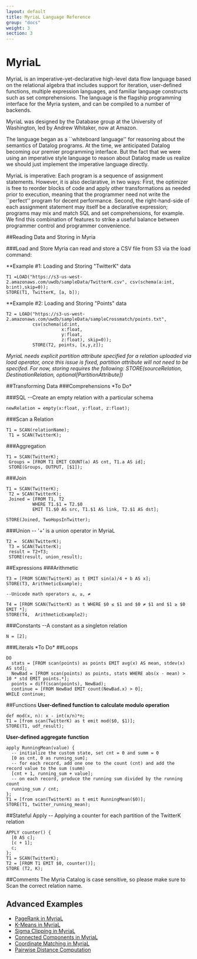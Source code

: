```yaml
---
layout: default
title: MyriaL Language Reference
group: "docs"
weight: 3
section: 3
---
```


# MyriaL

MyriaL is an imperative-yet-declarative high-level data flow language based on the relational algebra that includes support for iteration, user-defined functions, multiple expression languages, and familiar language constructs such as set comprehensions.  The language is the flagship programming interface for the Myria system, and can be compiled to a number of backends.

MyriaL was designed by the Database group at the University of Washington, led by Andrew Whitaker, now at Amazon.

The language began as a ``whiteboard language'' for reasoning about the semantics of Datalog programs.  At the time, we anticipated Datalog becoming our premier programming interface.  But the fact that we were using an imperative style language to reason about Datalog made us realize we should just implement the imperative language directly.

MyriaL is imperative: Each program is a sequence of assignment statements.  However, it is also declarative, in two ways: First, the optimizer is free to reorder blocks of code and apply other transformations as needed prior to execution, meaning that the programmer need not write the ``perfect'' program for decent performance.  Second, the right-hand-side of each assignment statement may itself be a declarative expression; programs may mix and match SQL and set comprehensions, for example. We find this combination of features to strike a useful balance between programmer control and programmer convenience.

##Reading Data and Storing in Myria

###Load and Store
Myria can read and store a CSV file from S3 via the load command:

**Example #1: Loading and Storing "TwitterK" data

    T1 =LOAD("https://s3-us-west-2.amazonaws.com/uwdb/sampleData/TwitterK.csv", csv(schema(a:int, b:int),skip=0));
    STORE(T1, TwitterK, [a, b]);

**Example #2: Loading and Storing "Points" data

    T2 = LOAD("https://s3-us-west-2.amazonaws.com/uwdb/sampleData/sampleCrossmatch/points.txt",
              csv(schema(id:int,
                         x:float,
                         y:float,
                         z:float), skip=0));
              STORE(T2, points, [x,y,z]);

*MyriaL needs explicit partition attribute specified for a relation uploaded via load operator, once this issue is fixed, partition attribute will not need to be specifed. For now, storing requires the following: STORE(sourceRelation, DestinationRelation, optional[PartitionAttribute])*

##Transforming Data
###Comprehensions
\*To Do*

###SQL
--Create an empty relation with a particular schema

    newRelation = empty(x:float, y:float, z:float);

###Scan a Relation

    T1 = SCAN(relationName);
     T1 = SCAN(TwitterK);

###Aggregation

    T1 = SCAN(TwitterK);
     Groups = [FROM T1 EMIT COUNT(a) AS cnt, T1.a AS id];
     STORE(Groups, OUTPUT, [$1]);

###Join

    T1 = SCAN(TwitterK);
     T2 = SCAN(TwitterK);
     Joined = [FROM T1, T2
              WHERE T1.$1 = T2.$0
              EMIT T1.$0 AS src, T1.$1 AS link, T2.$1 AS dst];

    STORE(Joined, TwoHopsInTwitter);

###Union
-- '+' is a union operator in MyriaL

    T2 =  SCAN(TwitterK);
     T3 = SCAN(TwitterK);
     result = T2+T3;
     STORE(result, union_result);

##Expressions
###Arithmetic

    T3 = [FROM SCAN(TwitterK) as t EMIT sin(a)/4 + b AS x];
    STORE(T3, ArithmeticExample);

    --Unicode math operators ≤, ≥, ≠

    T4 = [FROM SCAN(TwitterK) as t WHERE $0 ≤ $1 and $0 ≠ $1 and $1 ≥ $0 EMIT *];
    STORE(T4,  ArithmeticExample2);

###Constants
--A constant as a singleton relation

    N = [2];

###Literals
\*To Do*
##Loops

    DO
      stats = [FROM scan(points) as points EMIT avg(x) AS mean, stdev(x) AS std];
      NewBad = [FROM scan(points) as points, stats WHERE abs(x - mean) > 10 * std EMIT points.*];
      points = diff(scan(points), NewBad);
      continue = [FROM NewBad EMIT count(NewBad.x) > 0];
    WHILE continue;



##Functions
__User-defined function to calculate modulo operation__

    def mod(x, n): x - int(x/n)*n;
    T1 = [from scan(TwitterK) as t emit mod($0, $1)];
    STORE(T1, udf_result);


 __User-defined aggregate function__

    apply RunningMean(value) {
      -- initialize the custom state, set cnt = 0 and summ = 0
      [0 as cnt, 0 as running_sum];
      -- for each record, add one one to the count (cnt) and add the record value to the sum (summ)
      [cnt + 1, running_sum + value];
      -- on each record, produce the running sum divided by the running count
      running_sum / cnt;
    };
    T1 = [from scan(TwitterK) as t emit RunningMean($0)];
    STORE(T1, twitter_running_mean);

##Stateful Apply
-- Applying a counter for each partition of the TwitterK relation

    APPLY counter() {
      [0 AS c];
      [c + 1];
      c;
    };
    T1 = SCAN(TwitterK);
    T2 = [FROM T1 EMIT $0, counter()];
    STORE (T2, K);

##Comments
The Myria Catalog is case sensitive, so please make sure to Scan the correct relation name.

## Advanced Examples

* [PageRank in MyriaL](https://github.com/uwescience/raco/blob/master/examples/pagerank.myl)
* [K-Means in MyriaL](https://github.com/uwescience/raco/blob/master/examples/kmeans.myl)
* [Sigma Clipping in MyriaL](https://github.com/uwescience/raco/blob/master/examples/sigma-clipping.myl)
* [Connected Components in MyriaL](https://github.com/uwescience/raco/blob/master/examples/connected_components.myl)
* [Coordinate Matching in MyriaL](https://github.com/uwescience/raco/blob/master/examples/crossmatch_2d.myl)
* [Pairwise Distance Computation](https://github.com/uwescience/raco/blob/master/examples/pairwise_distances.myl)
